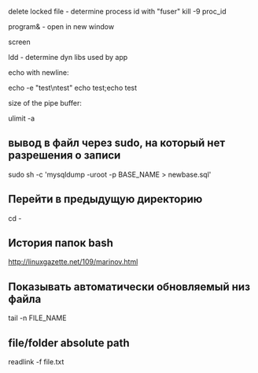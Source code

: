 delete locked file - determine process id with "fuser"
kill -9 proc_id


program& - open in new window

screen

ldd - determine dyn libs used by app

echo with newline:

echo -e "test\ntest"
echo test;echo test

size of the pipe buffer:

ulimit -a

вывод в файл через sudo, на который нет разрешения о записи
-----------------------------------------------------------
sudo sh -c 'mysqldump -uroot -p BASE_NAME > newbase.sql'

Перейти в предыдущую директорию
-------------------------------
cd -

История папок bash
------------------
http://linuxgazette.net/109/marinov.html

Показывать автоматически обновляемый низ файла 
----------------------------------------------
tail -n FILE_NAME

file/folder absolute path
-------------------------
readlink -f file.txt